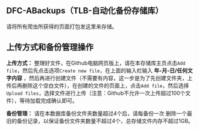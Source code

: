 ## DFC-ABackups（TLB-自动化备份存储库）
请将所有爬虫所获得的页面打包发这里来存储。

## 上传方式和备份管理操作
**上传方式：** 整理好文件，在Github电脑网页版上，请在本存储库主页点击`Add file`，然后先点击选项`Create new file`，在上面的输入栏输入 **年-月-日/任何文字内容** ，然后再进行创建文件（不需要有内容，这一步是为了先创建文件夹，上传后再删除这个空白文件），在创建的文件的页面上，点击`Add file`，然后选择`Upload files`，选择文件进行上传（注意：Github不允许一次上传超过100个文件），等待加载完成确认即可。

**备份管理：** 请在本数据库备份文件夹数量超过4个后，请每备份一次 删除一个最旧的备份记录，以保证备份文件夹数量不超过4个，总存储文件内存不超过1GB。
